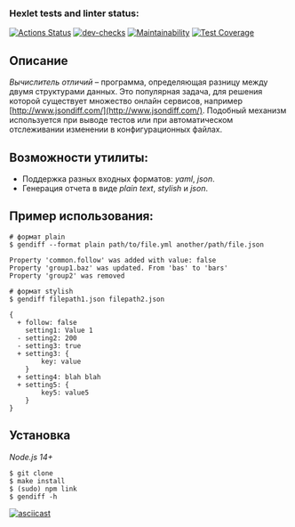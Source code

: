 ### Hexlet tests and linter status:
[![Actions Status](https://github.com/mgrrtt/frontend-project-lvl2/workflows/hexlet-check/badge.svg)](https://github.com/mgrrtt/frontend-project-lvl2/actions)
[![dev-checks](https://github.com/mgrrtt/frontend-project-lvl2/actions/workflows/dev-checks.yml/badge.svg)](https://github.com/mgrrtt/frontend-project-lvl2/actions/workflows/dev-checks.yml)
[![Maintainability](https://api.codeclimate.com/v1/badges/c12fa94b98cc4ba09169/maintainability)](https://codeclimate.com/github/mgrrtt/frontend-project-lvl2/maintainability)
[![Test Coverage](https://api.codeclimate.com/v1/badges/c12fa94b98cc4ba09169/test_coverage)](https://codeclimate.com/github/mgrrtt/frontend-project-lvl2/test_coverage)

## Описание

*Вычислитель отличий* – программа, определяющая разницу между двумя структурами данных. Это популярная задача, для решения которой существует множество онлайн сервисов, например [http://www.jsondiff.com/](http://www.jsondiff.com/). Подобный механизм используется при выводе тестов или при автоматическом отслеживании изменении в конфигурационных файлах.

## Возможности утилиты:

- Поддержка разных входных форматов: *yaml*, *json*.
- Генерация отчета в виде *plain text*, *stylish* и *json*.

## Пример использования:

```
# формат plain
$ gendiff --format plain path/to/file.yml another/path/file.json

Property 'common.follow' was added with value: false
Property 'group1.baz' was updated. From 'bas' to 'bars'
Property 'group2' was removed

# формат stylish
$ gendiff filepath1.json filepath2.json

{
  + follow: false
    setting1: Value 1
  - setting2: 200
  - setting3: true
  + setting3: {
        key: value
    }
  + setting4: blah blah
  + setting5: {
        key5: value5
    }
}
```

## Установка
*Node.js 14+*

```
$ git clone
$ make install
$ (sudo) npm link
$ gendiff -h
```

[![asciicast](https://asciinema.org/a/crpJTCefFlXGTTTfl9NUL6SV9.svg)](https://asciinema.org/a/crpJTCefFlXGTTTfl9NUL6SV9)
